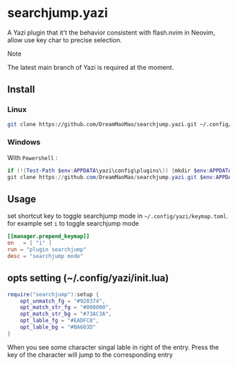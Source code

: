 # searchjump.yazi

A Yazi plugin that it't the behavior consistent with flash.nvim in Neovim, allow use key char to precise selection.

> [!NOTE]
> The latest main branch of Yazi is required at the moment.


## Install

### Linux

```bash
git clone https://github.com/DreamMaoMao/searchjump.yazi.git ~/.config/yazi/plugins/searchjump.yazi
```

### Windows

With `Powershell` :

```powershell
if (!(Test-Path $env:APPDATA\yazi\config\plugins\)) {mkdir $env:APPDATA\yazi\config\plugins\}
git clone https://github.com/DreamMaoMao/searchjump.yazi.git $env:APPDATA\yazi\config\plugins\searchjump.yazi
```

## Usage

set shortcut key to toggle searchjump mode in `~/.config/yazi/keymap.toml`. for example set `i` to toggle searchjump mode

```toml
[[manager.prepend_keymap]]
on   = [ "i" ]
run = "plugin searchjump"
desc = "searchjump mode"
```

## opts setting (~/.config/yazi/init.lua)
```lua
require("searchjump"):setup {
	opt_unmatch_fg = "#928374",
    opt_match_str_fg = "#000000",
    opt_match_str_bg = "#73AC3A",
    opt_lable_fg = "#EADFC8",
    opt_lable_bg = "#BA603D"
}
```

When you see some character singal lable in right of the entry.
Press the key of the character will jump to the corresponding entry
